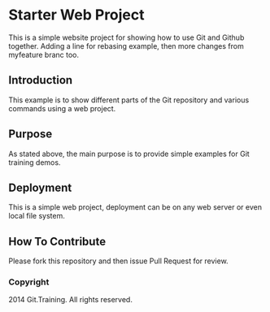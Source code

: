 # Starter Web Project

This is a simple website project for showing how to use Git and Github together.
Adding a line for rebasing example, then more changes from myfeature branc too.

## Introduction

This example is to show different parts of the Git repository and various commands using a web project.

## Purpose

As stated above, the main purpose is to provide simple examples for Git training demos.

## Deployment

This is a simple web project, deployment can be on any web server or even local file system.

## How To Contribute

Please fork this repository and then issue Pull Request for review.

### Copyright

2014 Git.Training. All rights reserved.
